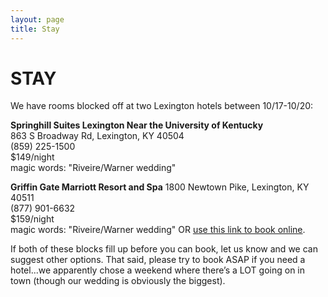 ```yaml
---
layout: page
title: Stay
---
```


# STAY

We have rooms blocked off at two Lexington hotels between 10/17-10/20:

__Springhill Suites Lexington Near the University of Kentucky__  
863 S Broadway Rd, Lexington, KY 40504  
(859) 225-1500  
$149/night  
magic words: "Riveire/Warner wedding"

__Griffin Gate Marriott Resort and Spa__
1800 Newtown Pike, Lexington, KY 40511  
(877) 901-6632  
$159/night  
magic words: "Riveire/Warner wedding" OR [use this link to book online](https://resweb.passkey.com/go/RIVEIREWARNERWEDDING).


If both of these blocks fill up before you can book, let us know and we can suggest other options. That said, please try to book ASAP if you need a hotel...we apparently chose a weekend where there’s a LOT going on in town (though our wedding is obviously the biggest).

